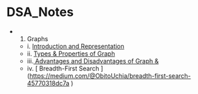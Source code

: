 # DSA_Notes
- 1. Graphs
  * i.  [Introduction and Representation](https://medium.com/@ObitoUchia/graphs-52a0cb25bfaa)
  * ii. [Types & Properties of Graph](https://medium.com/@ObitoUchia/graphs-51769163277d)
  * iii.[ Advantages and Disadvantages of Graph &  ](https://medium.com/@ObitoUchia/graphs-0d363b5609b1)
  * iv. [ Breadth-First Search ] (https://medium.com/@ObitoUchia/breadth-first-search-45770318dc7a )
